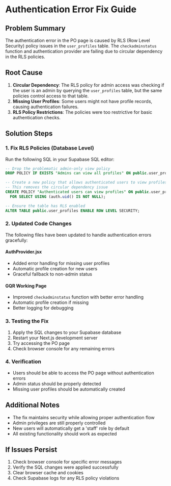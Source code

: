 # Authentication Error Fix Guide

## Problem Summary
The authentication error in the PO page is caused by RLS (Row Level Security) policy issues in the `user_profiles` table. The `checkadminstatus` function and authentication provider are failing due to circular dependency in the RLS policies.

## Root Cause
1. **Circular Dependency**: The RLS policy for admin access was checking if the user is an admin by querying the `user_profiles` table, but the same policies control access to that table.
2. **Missing User Profiles**: Some users might not have profile records, causing authentication failures.
3. **RLS Policy Restrictions**: The policies were too restrictive for basic authentication checks.

## Solution Steps

### 1. Fix RLS Policies (Database Level)
Run the following SQL in your Supabase SQL editor:

```sql
-- Drop the problematic admin-only view policy
DROP POLICY IF EXISTS "Admins can view all profiles" ON public.user_profiles;

-- Create a new policy that allows authenticated users to view profiles
-- This removes the circular dependency issue
CREATE POLICY "Authenticated users can view profiles" ON public.user_profiles
  FOR SELECT USING (auth.uid() IS NOT NULL);

-- Ensure the table has RLS enabled
ALTER TABLE public.user_profiles ENABLE ROW LEVEL SECURITY;
```

### 2. Updated Code Changes
The following files have been updated to handle authentication errors gracefully:

#### AuthProvider.jsx
- Added error handling for missing user profiles
- Automatic profile creation for new users
- Graceful fallback to non-admin status

#### GQR Working Page
- Improved `checkadminstatus` function with better error handling
- Automatic profile creation if missing
- Better logging for debugging

### 3. Testing the Fix
1. Apply the SQL changes to your Supabase database
2. Restart your Next.js development server
3. Try accessing the PO page
4. Check browser console for any remaining errors

### 4. Verification
- Users should be able to access the PO page without authentication errors
- Admin status should be properly detected
- Missing user profiles should be automatically created

## Additional Notes
- The fix maintains security while allowing proper authentication flow
- Admin privileges are still properly controlled
- New users will automatically get a 'staff' role by default
- All existing functionality should work as expected

## If Issues Persist
1. Check browser console for specific error messages
2. Verify the SQL changes were applied successfully
3. Clear browser cache and cookies
4. Check Supabase logs for any RLS policy violations 